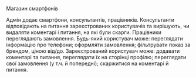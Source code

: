 Магазин смартфонів

Адмін додає смартфони, консультантів, працівників.
Консультанти відповідають на питання зареєстрованих користувачів та вирішують, чи видаляти коментарі і питання, на які були скарги.
Працівники переглядають замовлення.
Будь-який користувач може: переглядати інформацію про телефони; оформляти замовлення; фільтрувати показ за брендом, ціною від/до.
Зареєстрований користувач може: додавати коментарі та питання, переглядати їх на сторінці профілю; переглядати свої замовлення (у т.ч. й попередні); скаржитися на коментарі й питання.
